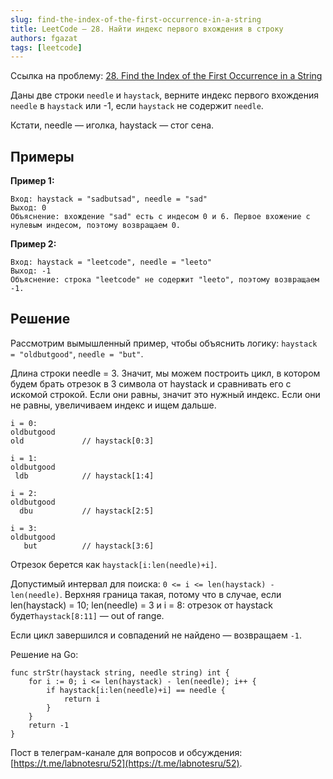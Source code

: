 ```yaml
---
slug: find-the-index-of-the-first-occurrence-in-a-string
title: LeetCode — 28. Найти индекс первого вхождения в строку
authors: fgazat
tags: [leetcode]
---
```


Ссылка на проблему:
[28. Find the Index of the First Occurrence in a String](https://leetcode.com/problems/find-the-index-of-the-first-occurrence-in-a-string/description/)

Даны две строки `needle` и `haystack`, верните индекс первого вхождения `needle` в `haystack` или -1, если `haystack` не
содержит `needle`.

Кстати, needle — иголка, haystack — стог сена.

## Примеры

**Пример 1:**

```
Вход: haystack = "sadbutsad", needle = "sad"
Выход: 0
Объяснение: вхождение "sad" есть с индесом 0 и 6. Первое вхожение с нулевым индесом, поэтому возвращаем 0.
```

**Пример 2:**

```
Вход: haystack = "leetcode", needle = "leeto"
Выход: -1
Объяснение: строка "leetcode" не содержит "leeto", поэтому возвращаем -1.
```

## Решение

Рассмотрим вымышленный пример, чтобы объяснить логику: `haystack = "oldbutgood"`, `needle = "but"`.

Длина строки needle = 3. Значит, мы можем построить цикл, в котором будем брать отрезок в 3 символа от haystack и
сравнивать его с искомой строкой. Если они равны, значит это нужный индекс. Если они не равны, увеличиваем индекс и ищем
дальше.

```
i = 0:
oldbutgood
old				// haystack[0:3]

i = 1:
oldbutgood
 ldb			// haystack[1:4]

i = 2:
oldbutgood
  dbu			// haystack[2:5]

i = 3:
oldbutgood
   but			// haystack[3:6]
```

Отрезок берется как `haystack[i:len(needle)+i]`.

Допустимый интервал для поиска: `0 <= i <= len(haystack) - len(needle)`. Верхняя граница такая, потому что в случае,
если len(haystack) = 10; len(needle) = 3 и i = 8: отрезок от haystack будет`haystack[8:11]` — out of range.

Если цикл завершился и совпадений не найдено — возвращаем `-1`.

Решение на Go:

```(go)
func strStr(haystack string, needle string) int {
    for i := 0; i <= len(haystack) - len(needle); i++ {
        if haystack[i:len(needle)+i] == needle {
            return i
        }
    }
    return -1
}
```

Пост в телеграм-канале для вопросов и обсуждения: [https://t.me/labnotesru/52](https://t.me/labnotesru/52).
